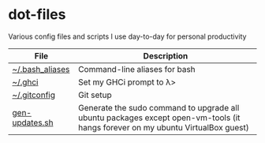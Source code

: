 # dot-files

Various config files and scripts I use day-to-day for personal productivity

File | Description
--- | ---
[~/.bash_aliases](.bash_aliases) | Command-line aliases for bash
[~/.ghci](.ghci) | Set my GHCi prompt to λ>
[~/.gitconfig](.gitconfig) | Git setup
[gen-updates.sh](gen-updates.sh) | Generate the sudo command to upgrade all ubuntu packages except open-vm-tools (it hangs forever on my ubuntu VirtualBox guest)
